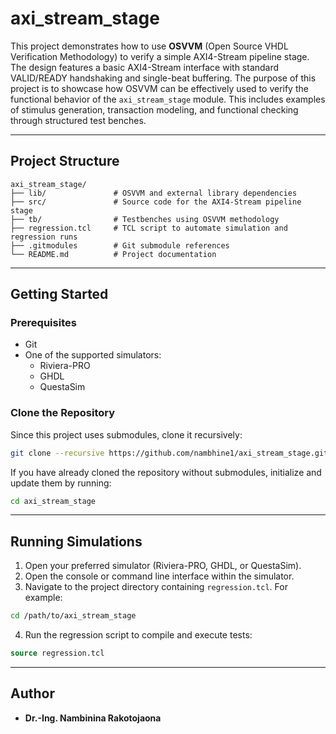 
# axi_stream_stage

This project demonstrates how to use **OSVVM** (Open Source VHDL Verification Methodology) to verify a simple AXI4-Stream pipeline stage. The design features a basic AXI4-Stream interface with standard VALID/READY handshaking and single-beat buffering.
The purpose of this project is to showcase how OSVVM can be effectively used to verify the functional behavior of the `axi_stream_stage` module. This includes examples of stimulus generation, transaction modeling, and functional checking through structured test benches.

---

## Project Structure

```
axi_stream_stage/
├── lib/               # OSVVM and external library dependencies
├── src/               # Source code for the AXI4-Stream pipeline stage
├── tb/                # Testbenches using OSVVM methodology
├── regression.tcl     # TCL script to automate simulation and regression runs
├── .gitmodules        # Git submodule references
└── README.md          # Project documentation
```

---

## Getting Started

### Prerequisites

- Git
- One of the supported simulators:
  - Riviera-PRO
  - GHDL
  - QuestaSim

### Clone the Repository

Since this project uses submodules, clone it recursively:

```bash
git clone --recursive https://github.com/nambhine1/axi_stream_stage.git
```

If you have already cloned the repository without submodules, initialize and update them by running:

```bash
cd axi_stream_stage
```

---

## Running Simulations

1. Open your preferred simulator (Riviera-PRO, GHDL, or QuestaSim).
2. Open the console or command line interface within the simulator.
3. Navigate to the project directory containing `regression.tcl`. For example:

```bash
cd /path/to/axi_stream_stage
```

4. Run the regression script to compile and execute tests:

```tcl
source regression.tcl
```

---

## Author

- **Dr.-Ing. Nambinina Rakotojaona**
